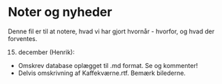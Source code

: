# Noter og nyheder

Denne fil er til at notere, hvad vi har gjort hvornår - hvorfor, og hvad der forventes.

15. december (Henrik): 
* Omskrev database oplægget til .md format. Se og kommenter!
* Delvis omskrivning af Kaffekværne.rtf. Bemærk bilederne.
